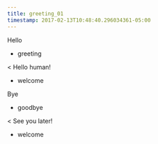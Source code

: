 ```yaml
---
title: greeting_01
timestamp: 2017-02-13T10:48:40.296034361-05:00
---
```


Hello
* greeting

< Hello human!
* welcome

Bye
* goodbye

< See you later!
* welcome
